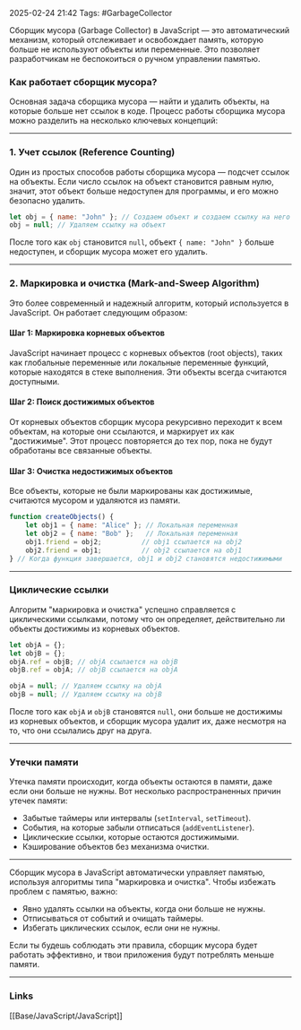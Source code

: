 2025-02-24 21:42
Tags: #GarbageCollector

Сборщик мусора (Garbage Collector) в JavaScript — это автоматический механизм, который отслеживает и освобождает память, которую больше не используют объекты или переменные. Это позволяет разработчикам не беспокоиться о ручном управлении памятью.

### Как работает сборщик мусора?

Основная задача сборщика мусора — найти и удалить объекты, на которые больше нет ссылок в коде. Процесс работы сборщика мусора можно разделить на несколько ключевых концепций:

---
### 1. **Учет ссылок (Reference Counting)**

Один из простых способов работы сборщика мусора — подсчет ссылок на объекты. Если число ссылок на объект становится равным нулю, значит, этот объект больше недоступен для программы, и его можно безопасно удалить.

```js
let obj = { name: "John" }; // Создаем объект и создаем ссылку на него
obj = null; // Удаляем ссылку на объект
```

После того как `obj` становится `null`, объект `{ name: "John" }` больше недоступен, и сборщик мусора может его удалить.

---

### 2. **Маркировка и очистка (Mark-and-Sweep Algorithm)**

Это более современный и надежный алгоритм, который используется в JavaScript. Он работает следующим образом:

#### Шаг 1: Маркировка корневых объектов

JavaScript начинает процесс с корневых объектов (root objects), таких как глобальные переменные или локальные переменные функций, которые находятся в стеке выполнения. Эти объекты всегда считаются доступными.

#### Шаг 2: Поиск достижимых объектов

От корневых объектов сборщик мусора рекурсивно переходит к всем объектам, на которые они ссылаются, и маркирует их как "достижимые". Этот процесс повторяется до тех пор, пока не будут обработаны все связанные объекты.

#### Шаг 3: Очистка недостижимых объектов

Все объекты, которые не были маркированы как достижимые, считаются мусором и удаляются из памяти.

```js
function createObjects() {
    let obj1 = { name: "Alice" }; // Локальная переменная
    let obj2 = { name: "Bob" };   // Локальная переменная
    obj1.friend = obj2;          // obj1 ссылается на obj2
    obj2.friend = obj1;          // obj2 ссылается на obj1
} // Когда функция завершается, obj1 и obj2 становятся недостижимыми
```

---

### **Циклические ссылки**

Алгоритм "маркировка и очистка" успешно справляется с циклическими ссылками, потому что он определяет, действительно ли объекты достижимы из корневых объектов.

```js
let objA = {};
let objB = {};
objA.ref = objB; // objA ссылается на objB
objB.ref = objA; // objB ссылается на objA

objA = null; // Удаляем ссылку на objA
objB = null; // Удаляем ссылку на objB
```

После того как `objA` и `objB` становятся `null`, они больше не достижимы из корневых объектов, и сборщик мусора удалит их, даже несмотря на то, что они ссылались друг на друга.

---

### **Утечки памяти**

Утечка памяти происходит, когда объекты остаются в памяти, даже если они больше не нужны. Вот несколько распространенных причин утечек памяти:

- Забытые таймеры или интервалы (`setInterval`, `setTimeout`).
- События, на которые забыли отписаться (`addEventListener`).
- Циклические ссылки, которые остаются достижимыми.
- Кэширование объектов без механизма очистки.

---

Сборщик мусора в JavaScript автоматически управляет памятью, используя алгоритмы типа "маркировка и очистка". Чтобы избежать проблем с памятью, важно:

- Явно удалять ссылки на объекты, когда они больше не нужны.
- Отписываться от событий и очищать таймеры.
- Избегать циклических ссылок, если они не нужны.

Если ты будешь соблюдать эти правила, сборщик мусора будет работать эффективно, и твои приложения будут потреблять меньше памяти.

---
### Links
[[Base/JavaScript/JavaScript]]
